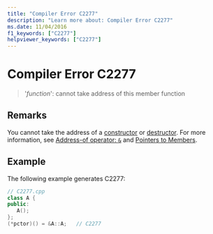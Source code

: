 ```yaml
---
title: "Compiler Error C2277"
description: "Learn more about: Compiler Error C2277"
ms.date: 11/04/2016
f1_keywords: ["C2277"]
helpviewer_keywords: ["C2277"]
---
```

# Compiler Error C2277

> '*function*': cannot take address of this member function

## Remarks

You cannot take the address of a [constructor](../../cpp/constructors-cpp.md) or [destructor](../../cpp/destructors-cpp.md). For more information, see [Address-of operator: `&`](../../cpp/address-of-operator-amp.md) and [Pointers to Members](../../cpp/pointers-to-members.md).

## Example

The following example generates C2277:

```cpp
// C2277.cpp
class A {
public:
   A();
};
(*pctor)() = &A::A;   // C2277
```
